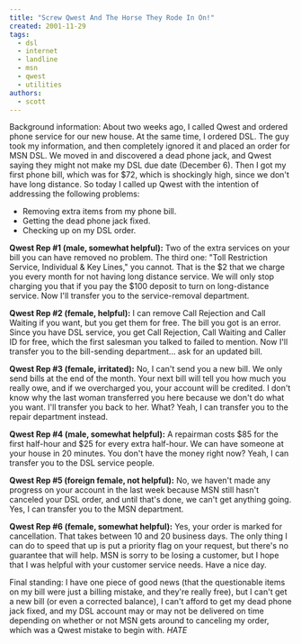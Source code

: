 ```yaml
---
title: "Screw Qwest And The Horse They Rode In On!"
created: 2001-11-29
tags:
  - dsl
  - internet
  - landline
  - msn
  - qwest
  - utilities
authors:
  - scott
---
```


Background information: About two weeks ago, I called Qwest and ordered phone service for our new house. At the same time, I ordered DSL. The guy took my information, and then completely ignored it and placed an order for MSN DSL. We moved in and discovered a dead phone jack, and Qwest saying they might not make my DSL due date (December 6). Then I got my first phone bill, which was for $72, which is shockingly high, since we don't have long distance. So today I called up Qwest with the intention of addressing the following problems:

- Removing extra items from my phone bill.
- Getting the dead phone jack fixed.
- Checking up on my DSL order.

**Qwest Rep #1 (male, somewhat helpful):** Two of the extra services on your bill you can have removed no problem. The third one: "Toll Restriction Service, Individual & Key Lines," you cannot. That is the $2 that we charge you every month for not having long distance service. We will only stop charging you that if you pay the $100 deposit to turn on long-distance service. Now I'll transfer you to the service-removal department.

**Qwest Rep #2 (female, helpful):** I can remove Call Rejection and Call Waiting if you want, but you get them for free. The bill you got is an error. Since you have DSL service, you get Call Rejection, Call Waiting and Caller ID for free, which the first salesman you talked to failed to mention. Now I'll transfer you to the bill-sending department... ask for an updated bill.

**Qwest Rep #3 (female, irritated):** No, I can't send you a new bill. We only send bills at the end of the month. Your next bill will tell you how much you really owe, and if we overcharged you, your account will be credited. I don't know why the last woman transferred you here because we don't do what you want. I'll transfer you back to her. What? Yeah, I can transfer you to the repair department instead.

**Qwest Rep #4 (male, somewhat helpful):** A repairman costs $85 for the first half-hour and $25 for every extra half-hour. We can have someone at your house in 20 minutes. You don't have the money right now? Yeah, I can transfer you to the DSL service people.

**Qwest Rep #5 (foreign female, not helpful):** No, we haven't made any progress on your account in the last week because MSN still hasn't canceled your DSL order, and until that's done, we can't get anything going. Yes, I can transfer you to the MSN department.

**Qwest Rep #6 (female, somewhat helpful):** Yes, your order is marked for cancellation. That takes between 10 and 20 business days. The only thing I can do to speed that up is put a priority flag on your request, but there's no guarantee that will help. MSN is sorry to be losing a customer, but I hope that I was helpful with your customer service needs. Have a nice day.

Final standing: I have one piece of good news (that the questionable items on my bill were just a billing mistake, and they're really free), but I can't get a new bill (or even a corrected balance), I can't afford to get my dead phone jack fixed, and my DSL account may or may not be delivered on time depending on whether or not MSN gets around to canceling my order, which was a Qwest mistake to begin with. _HATE_
